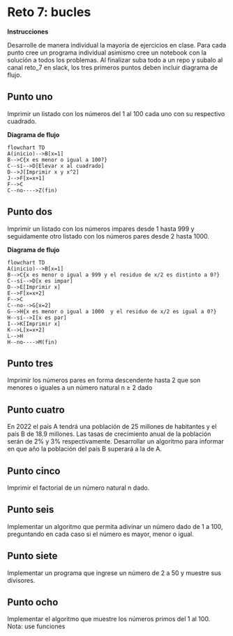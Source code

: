 # Reto 7: bucles
**Instrucciones**

Desarrolle de manera individual la mayoría de ejercicios en clase. Para cada punto cree un programa individual asimismo cree un notebook con la solución a todos los problemas. Al finalizar suba todo a un repo y subalo al canal reto_7 en slack, los tres primeros puntos deben incluir diagrama de flujo.

## Punto uno
Imprimir un listado con los números del 1 al 100 cada uno con su respectivo cuadrado.

**Diagrama de flujo**

```mermaid
flowchart TD
A(inicio)-->B[x=1]
B-->C{x es menor o igual a 100?}
C--sí-->D[Elevar x al cuadrado]
D-->J[Imprimir x y x^2]
J-->F[x=x+1]
F-->C
C--no---->Z(fin)
```

## Punto dos
Imprimir un listado con los números impares desde 1 hasta 999 y seguidamente otro listado con los números pares desde 2 hasta 1000.

**Diagrama de flujo**

```mermaid
flowchart TD
A(inicio)-->B[x=1]
B-->C{x es menor o igual a 999 y el residuo de x/2 es distinto a 0?}
C--sí-->D[x es impar]
D-->E[Imprimir x]
E-->F[x=x+2]
F-->C
C--no-->G[x=2]
G-->H{x es menor o igual a 1000  y el residuo de x/2 es igual a 0?}
H--sí-->I[x es par]
I-->K[Imprimir x]
K-->L[x=x+2]
L-->H
H--no---->M(fin)
```

## Punto tres
Imprimir los números pares en forma descendente hasta 2 que son menores o iguales a un número natural n ≥ 2 dado
## Punto cuatro
En 2022 el país A tendrá una población de 25 millones de habitantes y el país B de 18.9 millones. Las tasas de crecimiento anual de la población serán de 2% y 3% respectivamente. Desarrollar un algoritmo para informar en que año la población del país B superará a la de A.
## Punto cinco
Imprimir el factorial de un número natural n dado.
## Punto seis
Implementar un algoritmo que permita adivinar un número dado de 1 a 100, preguntando en cada caso si el número es mayor, menor o igual.
## Punto siete
Implementar un programa que ingrese un número de 2 a 50 y muestre sus divisores.
## Punto ocho
Implementar el algoritmo que muestre los números primos del 1 al 100. Nota: use funciones
